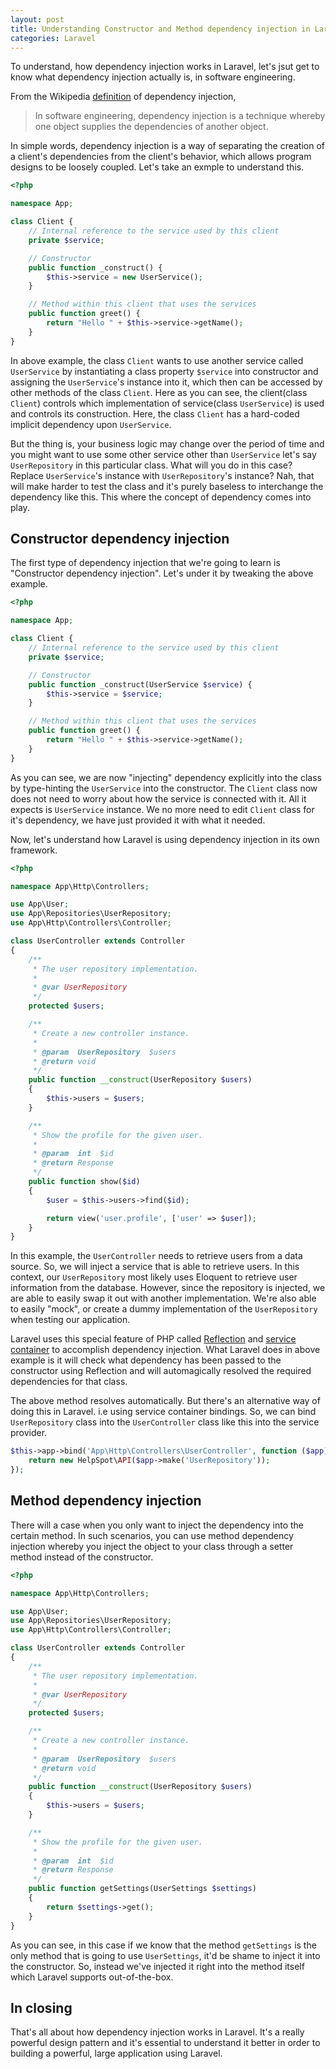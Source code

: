 ```yaml
---
layout: post
title: Understanding Constructor and Method dependency injection in Laravel
categories: Laravel
---
```


To understand, how dependency injection works in Laravel, let's jsut get to know what dependency injection actually is, in software engineering.

From the Wikipedia [definition](https://en.wikipedia.org/wiki/Dependency_injection) of dependency injection,

> In software engineering, dependency injection is a technique whereby one object supplies the dependencies of another object.

In simple words, dependency injection is a way of separating the creation of a client's dependencies from the client's behavior, which allows program designs to be loosely coupled. Let's take an exmple to understand this.

```php
<?php

namespace App;

class Client {
    // Internal reference to the service used by this client
    private $service;

    // Constructor
    public function _construct() {
        $this->service = new UserService();
    }

    // Method within this client that uses the services
    public function greet() {
        return "Hello " + $this->service->getName();
    }
}
```

In above example, the class `Client` wants to use another service called `UserService` by instantiating a class property `$service` into constructor and assigning the `UserService`'s instance into it, which then can be accessed by other methods of the class `Client`. Here as you can see, the client(class `Client`) controls which implementation of service(class `UserService`) is used and controls its construction. Here, the class `Client` has a hard-coded implicit dependency upon `UserService`.


But the thing is, your business logic may change over the period of time and you might want to use some other service other than `UserService` let's say `UserRepository` in this particular class. What will you do in this case? Replace `UserService`'s instance with `UserRepository`'s instance? Nah, that will make harder to test the class and it's purely baseless to interchange the dependency like this. This where the concept of dependency comes into play.

## Constructor dependency injection

The first type of dependency injection that we're going to learn is "Constructor dependency injection". Let's under it by tweaking the above example.

```php
<?php

namespace App;

class Client {
    // Internal reference to the service used by this client
    private $service;

    // Constructor
    public function _construct(UserService $service) {
        $this->service = $service;
    }

    // Method within this client that uses the services
    public function greet() {
        return "Hello " + $this->service->getName();
    }
}
```

As you can see, we are now "injecting" dependency explicitly into the class by type-hinting the `UserService` into the constructor. The `Client` class now does not need to worry about how the service is connected with it. All it expects is `UserService` instance. We no more need to edit `Client` class for it's dependency, we have just provided it with what it needed.

Now, let's understand how Laravel is using dependency injection in its own framework. 

```php
<?php

namespace App\Http\Controllers;

use App\User;
use App\Repositories\UserRepository;
use App\Http\Controllers\Controller;

class UserController extends Controller
{
    /**
     * The user repository implementation.
     *
     * @var UserRepository
     */
    protected $users;

    /**
     * Create a new controller instance.
     *
     * @param  UserRepository  $users
     * @return void
     */
    public function __construct(UserRepository $users)
    {
        $this->users = $users;
    }

    /**
     * Show the profile for the given user.
     *
     * @param  int  $id
     * @return Response
     */
    public function show($id)
    {
        $user = $this->users->find($id);

        return view('user.profile', ['user' => $user]);
    }
}
```

In this example, the `UserController` needs to retrieve users from a data source. So, we will inject a service that is able to retrieve users. In this context, our `UserRepository` most likely uses Eloquent to retrieve user information from the database. However, since the repository is injected, we are able to easily swap it out with another implementation. We're also able to easily "mock", or create a dummy implementation of the `UserRepository` when testing our application.

Laravel uses this special feature of PHP called [Reflection](https://www.php.net/manual/en/class.reflectionclass.php) and [service container](https://laravel.com/docs/5.4/container) to accomplish dependency injection. What Laravel does in above example is it will check what dependency has been passed to the constructor using Reflection and will automagically resolved the required dependencies for that class.

The above method resolves automatically. But there's an alternative way of doing this in Laravel. i.e using service container bindings. So, we can bind `UserRepository` class into the `UserController` class like this into the service provider.

```php
$this->app->bind('App\Http\Controllers\UserController', function ($app) {
    return new HelpSpot\API($app->make('UserRepository'));
});
```

## Method dependency injection

There will a case when you only want to inject the dependency into the certain method. In such scenarios, you can use method dependency injection whereby you inject the object to your class through a setter method instead of the constructor.

```php
<?php

namespace App\Http\Controllers;

use App\User;
use App\Repositories\UserRepository;
use App\Http\Controllers\Controller;

class UserController extends Controller
{
    /**
     * The user repository implementation.
     *
     * @var UserRepository
     */
    protected $users;

    /**
     * Create a new controller instance.
     *
     * @param  UserRepository  $users
     * @return void
     */
    public function __construct(UserRepository $users)
    {
        $this->users = $users;
    }

    /**
     * Show the profile for the given user.
     *
     * @param  int  $id
     * @return Response
     */
    public function getSettings(UserSettings $settings)
    {
        return $settings->get();
    }
}
```

As you can see, in this case if we know that the method `getSettings` is the only method that is going to use `UserSettings`, it'd be shame to inject it into the constructor. So, instead we've injected it right into the method itself which Laravel supports out-of-the-box.

## In closing

That's all about how dependency injection works in Laravel. It's a really powerful design pattern and it's essential to understand it better in order to building a powerful, large application using Laravel.